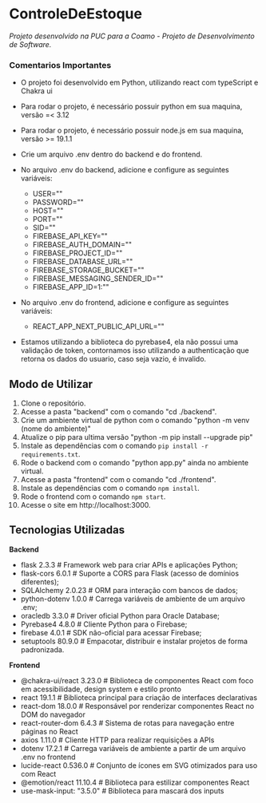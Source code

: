 # ControleDeEstoque
*Projeto desenvolvido na PUC para a Coamo - Projeto de Desenvolvimento de Software.*

### Comentarios Importantes
- O projeto foi desenvolvido em Python, utilizando react com typeScript e Chakra ui
- Para rodar o projeto, é necessário possuir python em sua maquina, versão =< 3.12
- Para rodar o projeto, é necessário possuir node.js em sua maquina, versão >= 19.1.1
- Crie um arquivo .env dentro do backend e do frontend.

- No arquivo .env do backend, adicione e configure as seguintes variáveis:
    - USER=""
    - PASSWORD=""
    - HOST=""
    - PORT=""
    - SID=""
    - FIREBASE_API_KEY=""
    - FIREBASE_AUTH_DOMAIN=""
    - FIREBASE_PROJECT_ID=""
    - FIREBASE_DATABASE_URL=""
    - FIREBASE_STORAGE_BUCKET=""
    - FIREBASE_MESSAGING_SENDER_ID=""
    - FIREBASE_APP_ID=1:""

- No arquivo .env do frontend, adicione e configure as seguintes variáveis:
    - REACT_APP_NEXT_PUBLIC_API_URL=""

- Estamos utilizando a biblioteca do pyrebase4, ela não possui uma validação de token, contornamos isso utilizando a authenticação que retorna os dados
    do usuario, caso seja vazio, é invalido.

## Modo de Utilizar
1. Clone o repositório.
2. Acesse a pasta "backend" com o comando "cd ./backend".
3. Crie um ambiente virtual de python com o comando "python -m venv (nome do ambiente)"
4. Atualize o pip para ultima versão "python -m pip install --upgrade pip"
5. Instale as dependências com o comando `pip install -r requirements.txt`.
6. Rode o backend com o comando "python app.py" ainda no ambiente virtual.
7. Acesse a pasta "frontend" com o comando "cd ./frontend".
8. Instale as dependências com o comando `npm install`.
9. Rode o frontend com o comando `npm start`.
10. Acesse o site em http://localhost:3000.

## Tecnologias Utilizadas
**Backend**
- flask 2.3.3                # Framework web para criar APIs e aplicações Python;
- flask-cors 6.0.1           # Suporte a CORS para Flask (acesso de domínios diferentes);
- SQLAlchemy 2.0.23          # ORM para interação com bancos de dados;
- python-dotenv 1.0.0        # Carrega variáveis de ambiente de um arquivo .env;
- oracledb 3.3.0             # Driver oficial Python para Oracle Database;
- Pyrebase4 4.8.0            # Cliente Python para o Firebase;
- firebase 4.0.1             # SDK não-oficial para acessar Firebase;
- setuptools 80.9.0          # Empacotar, distribuir e instalar projetos de forma padronizada.

**Frontend**
- @chakra-ui/react 3.23.0     # Biblioteca de componentes React com foco em acessibilidade, design system e estilo pronto
- react 19.1.1                # Biblioteca principal para criação de interfaces declarativas
- react-dom 18.0.0            # Responsável por renderizar componentes React no DOM do navegador
- react-router-dom 6.4.3      # Sistema de rotas para navegação entre páginas no React
- axios 1.11.0                # Cliente HTTP para realizar requisições a APIs
- dotenv 17.2.1               # Carrega variáveis de ambiente a partir de um arquivo .env no frontend
- lucide-react 0.536.0        # Conjunto de ícones em SVG otimizados para uso com React
- @emotion/react 11.10.4      # Biblioteca para estilizar componentes React
- use-mask-input: "3.5.0"     # Biblioteca para mascará dos inputs